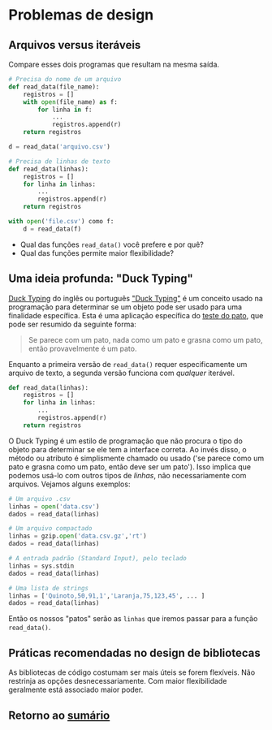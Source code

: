 # Problemas de design

## Arquivos versus iteráveis

Compare esses dois programas que resultam na mesma saída.

``` python
# Precisa do nome de um arquivo
def read_data(file_name):
    registros = []
    with open(file_name) as f:
        for linha in f:
            ...
            registros.append(r)
    return registros

d = read_data('arquivo.csv')
```

``` python
# Precisa de linhas de texto
def read_data(linhas):
    registros = []
    for linha in linhas:
        ...
        registros.append(r)
    return registros

with open('file.csv') como f:
    d = read_data(f)
```

* Qual das funções `read_data()` você prefere e por quê?
* Qual das funções permite maior flexibilidade?

## Uma ideia profunda: "Duck Typing"

[Duck Typing](https://en.wikipedia.org/wiki/Duck_typing) do inglês ou português ["Duck Typing"](https://pt.wikipedia.org/wiki/Duck_typing) é um conceito usado na programação para determinar se um objeto pode ser usado para uma finalidade específica. Esta é uma aplicação específica do [teste do pato](https://pt.wikipedia.org/wiki/Teste_do_pato), que pode ser resumido da seguinte forma:

> Se parece com um pato, nada como um pato e grasna como um pato, então provavelmente é um pato.

Enquanto a primeira versão de `read_data()` requer especificamente um arquivo de texto, a segunda versão funciona com *qualquer* iterável.

``` python
def read_data(linhas):
    registros = []
    for linha in linhas:
        ...
        registros.append(r)
    return registros
```

O Duck Typing é um estilo de programação que não procura o tipo do objeto para determinar se ele tem a interface correta. Ao invés disso, o método ou atributo é simplismente chamado ou usado ('se parece como um pato e grasna como um pato, então deve ser um pato'). Isso implica que podemos usá-lo com outros tipos de *linhas*, não necessariamente com arquivos. Vejamos alguns exemplos:

``` python
# Um arquivo .csv
linhas = open('data.csv')
dados = read_data(linhas)

# Um arquivo compactado
linhas = gzip.open('data.csv.gz','rt')
dados = read_data(linhas)

# A entrada padrão (Standard Input), pelo teclado
linhas = sys.stdin
dados = read_data(linhas)

# Uma lista de strings
linhas = ['Quinoto,50,91,1','Laranja,75,123,45', ... ]
dados = read_data(linhas)
```

Então os nossos "patos" serão as `linhas`  que iremos passar para a função `read_data()`.

## Práticas recomendadas no design de bibliotecas

As bibliotecas de código costumam ser mais úteis se forem flexíveis. Não restrinja as opções desnecessariamente. Com maior flexibilidade geralmente está associado maior poder.

## Retorno ao [sumário](./00_Resumo.md)
